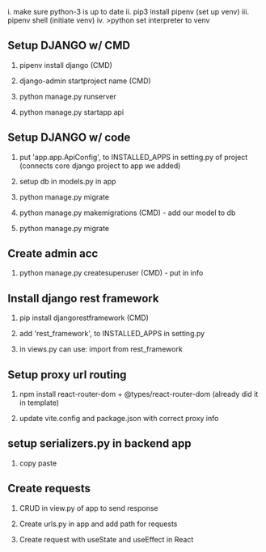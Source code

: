 i. make sure python-3 is up to date
ii. pip3 install pipenv (set up venv)
iii. pipenv shell (initiate venv)
iv. >python set interpreter to venv

## Setup DJANGO w/ CMD

1. pipenv install django (CMD)

2. django-admin startproject name (CMD)

3. python manage.py runserver

4. python manage.py startapp api

## Setup DJANGO w/ code

1. put 'app.app.ApiConfig', to INSTALLED_APPS in setting.py of project (connects core django project to app we added)

2. setup db in models.py in app

3. python manage.py migrate

4. python manage.py makemigrations (CMD) - add our model to db

5. python manage.py migrate

## Create admin acc

1. python manage.py createsuperuser (CMD) - put in info

## Install django rest framework

1. pip install djangorestframework (CMD)

2. add 'rest_framework', to INSTALLED_APPS in setting.py

3. in views.py can use: import from rest_framework

## Setup proxy url routing

1. npm install react-router-dom + @types/react-router-dom (already did it in template)

2. update vite.config and package.json with correct proxy info

## setup serializers.py in backend app

1. copy paste

## Create requests

1. CRUD in view.py of app to send response

2. Create urls.py in app and add path for requests

3. Create request with useState and useEffect in React
